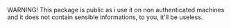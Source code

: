 WARNING! This package is public as i use it on non authenticated machines and it does not contain sensible informations, to you, it'll be useless.
